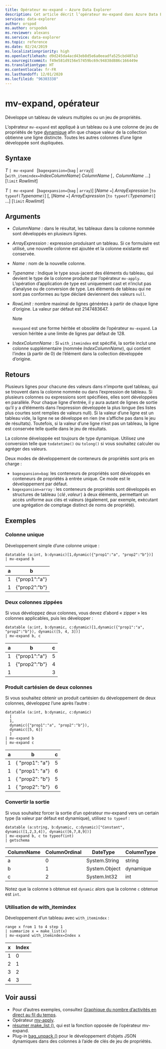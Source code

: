 ```yaml
---
title: Opérateur mv-expand – Azure Data Explorer
description: Cet article décrit l’opérateur mv-expand dans Azure Data Explorer.
services: data-explorer
author: orspod
ms.author: orspodek
ms.reviewer: alexans
ms.service: data-explorer
ms.topic: reference
ms.date: 02/24/2019
ms.localizationpriority: high
ms.openlocfilehash: d9d245da4acd43eb8d5e6a0eeadfa525cbd407a3
ms.sourcegitcommit: f49e581d9156e57459bc69c94838d886c166449e
ms.translationtype: HT
ms.contentlocale: fr-FR
ms.lasthandoff: 12/01/2020
ms.locfileid: "96303338"
---
```

# <a name="mv-expand-operator"></a>mv-expand, opérateur

Développe un tableau de valeurs multiples ou un jeu de propriétés.

L’opérateur `mv-expand` est appliqué à un tableau ou à une colonne de jeu de propriétés de type [dynamique](./scalar-data-types/dynamic.md) afin que chaque valeur de la collection obtienne une ligne distincte. Toutes les autres colonnes d’une ligne développée sont dupliquées. 

## <a name="syntax"></a>Syntaxe

*T* `| mv-expand ` [`bagexpansion=`(`bag` | `array`)] [`with_itemindex=`*IndexColumnName*] *ColumnName* [`,` *ColumnName* ...] [`limit` *Rowlimit*]

*T* `| mv-expand ` [`bagexpansion=`(`bag` | `array`)] [*Name* `=`] *ArrayExpression* [`to typeof(`*Typename*`)`] [, [*Name* `=`] *ArrayExpression* [`to typeof(`*Typename*`)`] ...] [`limit` *Rowlimit*]

## <a name="arguments"></a>Arguments

* *ColumnName :* dans le résultat, les tableaux dans la colonne nommée sont développés en plusieurs lignes. 
* *ArrayExpression :* expression produisant un tableau. Si ce formulaire est utilisé, une nouvelle colonne est ajoutée et la colonne existante est conservée.
* *Name :* nom de la nouvelle colonne.
* *Typename :* Indique le type sous-jacent des éléments du tableau, qui devient le type de la colonne produite par l’opérateur `mv-apply`. L’opération d’application de type est uniquement cast et n’inclut pas d’analyse ou de conversion de type. Les éléments de tableau qui ne sont pas conformes au type déclaré deviennent des valeurs `null`.
* *RowLimit :* nombre maximal de lignes générées à partir de chaque ligne d’origine. La valeur par défaut est 2147483647. 

  > [!NOTE]
  > `mvexpand` est une forme héritée et obsolète de l’opérateur `mv-expand`. La version héritée a une limite de lignes par défaut de 128.

* *IndexColumnName :* Si `with_itemindex` est spécifié, la sortie inclut une colonne supplémentaire (nommée *IndexColumnName*), qui contient l’index (à partir de 0) de l’élément dans la collection développée d’origine. 

## <a name="returns"></a>Retours

Plusieurs lignes pour chacune des valeurs dans n’importe quel tableau, qui se trouvent dans la colonne nommée ou dans l’expression de tableau.
Si plusieurs colonnes ou expressions sont spécifiées, elles sont développées en parallèle. Pour chaque ligne d’entrée, il y aura autant de lignes de sortie qu’il y a d’éléments dans l’expression développée la plus longue (les listes plus courtes sont remplies de valeurs null). Si la valeur d’une ligne est un tableau vide, la ligne ne se développe en rien (ne s’affiche pas dans le jeu de résultats). Toutefois, si la valeur d’une ligne n’est pas un tableau, la ligne est conservée telle quelle dans le jeu de résultats. 

La colonne développée est toujours de type dynamique. Utilisez une conversion telle que `todatetime()` ou `tolong()` si vous souhaitez calculer ou agréger des valeurs.

Deux modes de développement de conteneurs de propriétés sont pris en charge :
* `bagexpansion=bag`: les conteneurs de propriétés sont développés en conteneurs de propriétés à entrée unique. Ce mode est le développement par défaut.
* `bagexpansion=array` : les conteneurs de propriétés sont développés en structures de tableau `[`*clé*`,`*valeur*`]` à deux éléments, permettant un accès uniforme aux clés et valeurs (également, par exemple, exécutant une agrégation de comptage distinct de noms de propriété). 

## <a name="examples"></a>Exemples

### <a name="single-column"></a>Colonne unique

Développement simple d’une colonne unique :

<!-- csl: https://help.kusto.windows.net:443/Samples -->
 ```kusto
datatable (a:int, b:dynamic)[1,dynamic({"prop1":"a", "prop2":"b"})]
| mv-expand b 
```

|a|b|
|---|---|
|1|{"prop1":"a"}|
|1|{"prop2":"b"}|

### <a name="zipped-two-columns"></a>Deux colonnes zippées

Si vous développez deux colonnes, vous devez d’abord « zipper » les colonnes applicables, puis les développer :

<!-- csl: https://help.kusto.windows.net:443/Samples -->
```kusto
datatable (a:int, b:dynamic, c:dynamic)[1,dynamic({"prop1":"a", "prop2":"b"}), dynamic([5, 4, 3])]
| mv-expand b, c
```

|a|b|c|
|---|---|---|
|1|{"prop1":"a"}|5|
|1|{"prop2":"b"}|4|
|1||3|

### <a name="cartesian-product-of-two-columns"></a>Produit cartésien de deux colonnes

Si vous souhaitez obtenir un produit cartésien du développement de deux colonnes, développez l’une après l’autre :

<!-- csl: https://kuskusdfv3.kusto.windows.net/Kuskus -->
```kusto
datatable (a:int, b:dynamic, c:dynamic)
  [
  1,
  dynamic({"prop1":"a", "prop2":"b"}),
  dynamic([5, 6])
  ]
| mv-expand b
| mv-expand c
```

|a|b|c|
|---|---|---|
|1|{  "prop1": "a"}|5|
|1|{  "prop1": "a"}|6|
|1|{  "prop2": "b"}|5|
|1|{  "prop2": "b"}|6|

### <a name="convert-output"></a>Convertir la sortie

Si vous souhaitez forcer la sortie d’un opérateur mv-expand vers un certain type (la valeur par défaut est dynamique), utilisez `to typeof` :

<!-- csl: https://help.kusto.windows.net:443/Samples -->
```kusto
datatable (a:string, b:dynamic, c:dynamic)["Constant", dynamic([1,2,3,4]), dynamic([6,7,8,9])]
| mv-expand b, c to typeof(int)
| getschema 
```

ColumnName|ColumnOrdinal|DateType|ColumnType
-|-|-|-
a|0|System.String|string
b|1|System.Object|dynamique
c|2|System.Int32|int

Notez que la colonne `b` obtenue est `dynamic` alors que la colonne `c` obtenue est `int`.

### <a name="using-with_itemindex"></a>Utilisation de with_itemindex

Développement d’un tableau avec `with_itemindex` :

<!-- csl: https://help.kusto.windows.net:443/Samples -->
```kusto
range x from 1 to 4 step 1
| summarize x = make_list(x)
| mv-expand with_itemindex=Index x
```

|x|Index|
|---|---|
|1|0|
|2|1|
|3|2|
|4|3|
 
## <a name="see-also"></a>Voir aussi

* Pour d’autres exemples, consultez [Graphique du nombre d’activités en direct au fil du temps](./samples.md#chart-concurrent-sessions-over-time).
* Opérateur [mv-apply](./mv-applyoperator.md).
* [résumer make_list ()](makelist-aggfunction.md), qui est la fonction opposée de l’opérateur mv-expand.
* Plug-in [bag_unpack ()](bag-unpackplugin.md) pour le développement d’objets JSON dynamiques dans des colonnes à l’aide de clés de jeu de propriétés.
